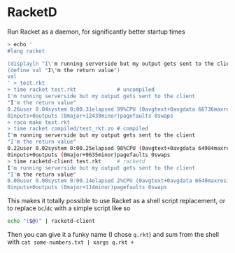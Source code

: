 # RacketD

Run Racket as a daemon, for significantly better startup times

```sh
> echo '
#lang racket

(displayln "I\'m running serverside but my output gets sent to the client")
(define val "I\'m the return value")
val
' > test.rkt
> time racket test.rkt             # uncompiled
I'm running serverside but my output gets sent to the client
"I'm the return value"
0.26user 0.04system 0:00.31elapsed 99%CPU (0avgtext+0avgdata 66736maxresident)k
0inputs+0outputs (0major+12439minor)pagefaults 0swaps
> raco make test.rkt
> time racket compiled/test_rkt.zo # compiled
I'm running serverside but my output gets sent to the client
"I'm the return value"
0.22user 0.02system 0:00.25elapsed 98%CPU (0avgtext+0avgdata 64984maxresident)k
0inputs+0outputs (0major+9635minor)pagefaults 0swaps
> time racketd-client test.rkt     # racketd
I'm running serverside but my output gets sent to the client
"I'm the return value"
0.00user 0.00system 0:00.14elapsed 2%CPU (0avgtext+0avgdata 6640maxresident)k
0inputs+0outputs (0major+114minor)pagefaults 0swaps
```

This makes it totally possible to use Racket as a shell script replacement, or
to replace `bc`/`dc` with a simple script like so

```sh
echo "($@)" | racketd-client
```

Then you can give it a funky name (I chose `q.rkt`) and sum from the shell with
`cat some-numbers.txt | xargs q.rkt +`
